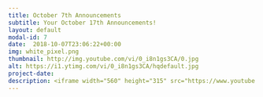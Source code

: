 ```yaml
---
title: October 7th Announcements
subtitle: Your October 17th Announcements!
layout: default
modal-id: 7 
date:  2018-10-07T23:06:22+00:00
img: white_pixel.png
thumbnail: http://img.youtube.com/vi/0_i8n1gs3CA/0.jpg
alt: https://i1.ytimg.com/vi/0_i8n1gs3CA/hqdefault.jpg
project-date: 
description: <iframe width="560" height="315" src="https://www.youtube.com/embed/0_i8n1gs3CA" frameborder="0" allowfullscreen></iframe> 
---
```

